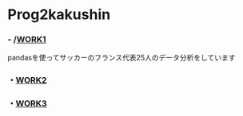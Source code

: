 # Prog2kakushin
### - /[WORK1]
[WORK1]: https://github.com/Ksawaito/Prog2kakushin/blob/main/work1.ipynb 
  pandasを使ってサッカーのフランス代表25人のデータ分析をしています
### ・[WORK2]
[WORK2]: https://github.com/Ksawaito/Prog2kakushin/blob/main/work2.ipynb
### ・[WORK3]
[WORK3]: https://github.com/Ksawaito/Prog2kakushin/blob/main/work3.ipynb
